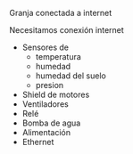 Granja conectada a internet

Necesitamos conexión internet

* Sensores de
  * temperatura
  * humedad
  * humedad del suelo
  * presion
* Shield de motores
* Ventiladores
* Relé
* Bomba de agua
* Alimentación
* Ethernet
